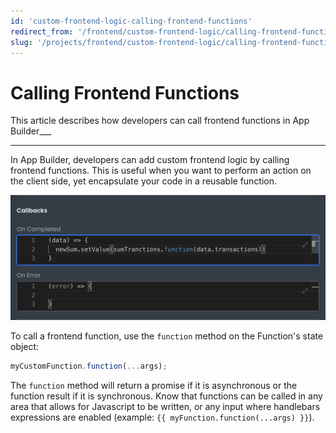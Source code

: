 ```yaml
---
id: 'custom-frontend-logic-calling-frontend-functions'
redirect_from: '/frontend/custom-frontend-logic/calling-frontend-functions'
slug: '/projects/frontend/custom-frontend-logic/calling-frontend-functions'
---
```


# Calling Frontend Functions

This article describes how developers can call frontend functions in App Builder\_\_\_

---

In App Builder, developers can add custom frontend logic by calling frontend functions. This is useful when you want to perform an action on the client side, yet encapsulate your code in a reusable function.

![Calling Frontend Functions](./_images/ab-custom-frontend-logic-calling-frontend-functions-1.png)

To call a frontend function, use the `function` method on the Function's state object:

```javascript
myCustomFunction.function(...args);
```

The `function` method will return a promise if it is asynchronous or the function result if it is synchronous. Know that functions can be called in any area that allows for Javascript to be written, or any input where handlebars expressions are enabled (example: `{{ myFunction.function(...args) }}`).
